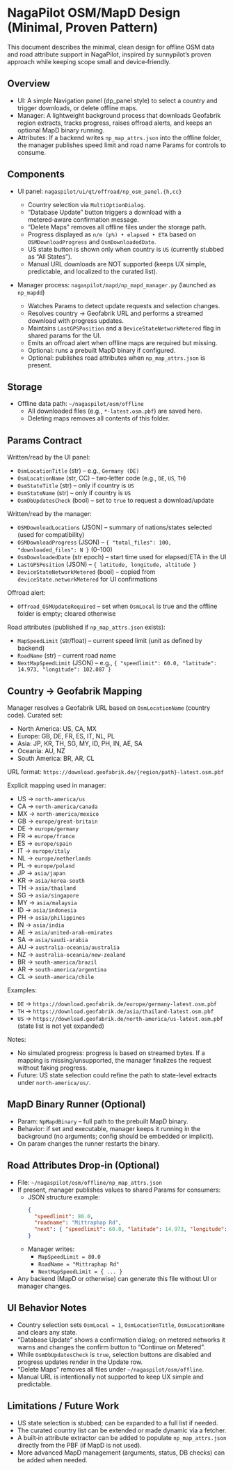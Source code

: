 # NagaPilot OSM/MapD Design (Minimal, Proven Pattern)

This document describes the minimal, clean design for offline OSM data and road attribute support in NagaPilot, inspired by sunnypilot’s proven approach while keeping scope small and device‑friendly.

## Overview

- UI: A simple Navigation panel (dp_panel style) to select a country and trigger downloads, or delete offline maps.
- Manager: A lightweight background process that downloads Geofabrik region extracts, tracks progress, raises offroad alerts, and keeps an optional MapD binary running.
- Attributes: If a backend writes `np_map_attrs.json` into the offline folder, the manager publishes speed limit and road name Params for controls to consume.

## Components

- UI panel: `nagaspilot/ui/qt/offroad/np_osm_panel.{h,cc}`
  - Country selection via `MultiOptionDialog`.
  - “Database Update” button triggers a download with a metered‑aware confirmation message.
  - “Delete Maps” removes all offline files under the storage path.
  - Progress displayed as `n/m (p%) • elapsed • ETA` based on `OSMDownloadProgress` and `OsmDownloadedDate`.
  - US state button is shown only when country is `US` (currently stubbed as “All States”).
  - Manual URL downloads are NOT supported (keeps UX simple, predictable, and localized to the curated list).

- Manager process: `nagaspilot/mapd/np_mapd_manager.py` (launched as `np_mapdd`)
  - Watches Params to detect update requests and selection changes.
  - Resolves country → Geofabrik URL and performs a streamed download with progress updates.
  - Maintains `LastGPSPosition` and a `DeviceStateNetworkMetered` flag in shared params for the UI.
  - Emits an offroad alert when offline maps are required but missing.
  - Optional: runs a prebuilt MapD binary if configured.
  - Optional: publishes road attributes when `np_map_attrs.json` is present.

## Storage

- Offline data path: `~/nagaspilot/osm/offline`
  - All downloaded files (e.g., `*-latest.osm.pbf`) are saved here.
  - Deleting maps removes all contents of this folder.

## Params Contract

Written/read by the UI panel:
- `OsmLocationTitle` (str) – e.g., `Germany (DE)`
- `OsmLocationName` (str, CC) – two‑letter code (e.g., `DE`, `US`, `TH`)
- `OsmStateTitle` (str) – only if country is `US`
- `OsmStateName` (str) – only if country is `US`
- `OsmDbUpdatesCheck` (bool) – set to `true` to request a download/update

Written/read by the manager:
- `OSMDownloadLocations` (JSON) – summary of nations/states selected (used for compatibility)
- `OSMDownloadProgress` (JSON) – `{ "total_files": 100, "downloaded_files": N }` (0–100)
- `OsmDownloadedDate` (str epoch) – start time used for elapsed/ETA in the UI
- `LastGPSPosition` (JSON) – `{ latitude, longitude, altitude }`
- `DeviceStateNetworkMetered` (bool) – copied from `deviceState.networkMetered` for UI confirmations

Offroad alert:
- `Offroad_OSMUpdateRequired` – set when `OsmLocal` is true and the offline folder is empty; cleared otherwise

Road attributes (published if `np_map_attrs.json` exists):
- `MapSpeedLimit` (str/float) – current speed limit (unit as defined by backend)
- `RoadName` (str) – current road name
- `NextMapSpeedLimit` (JSON) – e.g., `{ "speedlimit": 60.0, "latitude": 14.973, "longitude": 102.087 }`

## Country → Geofabrik Mapping

Manager resolves a Geofabrik URL based on `OsmLocationName` (country code). Curated set:

- North America: US, CA, MX
- Europe: GB, DE, FR, ES, IT, NL, PL
- Asia: JP, KR, TH, SG, MY, ID, PH, IN, AE, SA
- Oceania: AU, NZ
- South America: BR, AR, CL

URL format: `https://download.geofabrik.de/{region/path}-latest.osm.pbf`

Explicit mapping used in manager:

- US → `north-america/us`
- CA → `north-america/canada`
- MX → `north-america/mexico`
- GB → `europe/great-britain`
- DE → `europe/germany`
- FR → `europe/france`
- ES → `europe/spain`
- IT → `europe/italy`
- NL → `europe/netherlands`
- PL → `europe/poland`
- JP → `asia/japan`
- KR → `asia/korea-south`
- TH → `asia/thailand`
- SG → `asia/singapore`
- MY → `asia/malaysia`
- ID → `asia/indonesia`
- PH → `asia/philippines`
- IN → `asia/india`
- AE → `asia/united-arab-emirates`
- SA → `asia/saudi-arabia`
- AU → `australia-oceania/australia`
- NZ → `australia-oceania/new-zealand`
- BR → `south-america/brazil`
- AR → `south-america/argentina`
- CL → `south-america/chile`

Examples:
- `DE` → `https://download.geofabrik.de/europe/germany-latest.osm.pbf`
- `TH` → `https://download.geofabrik.de/asia/thailand-latest.osm.pbf`
- `US` → `https://download.geofabrik.de/north-america/us-latest.osm.pbf` (state list is not yet expanded)

Notes:
- No simulated progress: progress is based on streamed bytes. If a mapping is missing/unsupported, the manager finalizes the request without faking progress.
- Future: US state selection could refine the path to state-level extracts under `north-america/us/`.

## MapD Binary Runner (Optional)

- Param: `NpMapdBinary` – full path to the prebuilt MapD binary.
- Behavior: if set and executable, manager keeps it running in the background (no arguments; config should be embedded or implicit).
- On param changes the runner restarts the binary.

## Road Attributes Drop‑in (Optional)

- File: `~/nagaspilot/osm/offline/np_map_attrs.json`
- If present, manager publishes values to shared Params for consumers:
  - JSON structure example:
    ```json
    {
      "speedlimit": 80.0,
      "roadname": "Mittraphap Rd",
      "next": { "speedlimit": 60.0, "latitude": 14.973, "longitude": 102.087 }
    }
    ```
  - Manager writes:
    - `MapSpeedLimit = 80.0`
    - `RoadName = "Mittraphap Rd"`
    - `NextMapSpeedLimit = { ... }`
- Any backend (MapD or otherwise) can generate this file without UI or manager changes.

## UI Behavior Notes

- Country selection sets `OsmLocal = 1`, `OsmLocationTitle`, `OsmLocationName` and clears any state.
- “Database Update” shows a confirmation dialog; on metered networks it warns and changes the confirm button to “Continue on Metered”.
- While `OsmDbUpdatesCheck` is `true`, selection buttons are disabled and progress updates render in the Update row.
- “Delete Maps” removes all files under `~/nagaspilot/osm/offline`.
- Manual URL is intentionally not supported to keep UX simple and predictable.

## Limitations / Future Work

- US state selection is stubbed; can be expanded to a full list if needed.
- The curated country list can be extended or made dynamic via a fetcher.
- A built‑in attribute extractor can be added to populate `np_map_attrs.json` directly from the PBF (if MapD is not used).
- More advanced MapD management (arguments, status, DB checks) can be added when needed.
